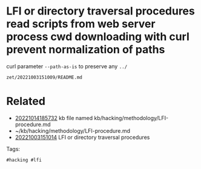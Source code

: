 # LFI or directory traversal procedures read scripts from web server process cwd downloading with curl  prevent normalization of paths
curl parameter `--path-as-is` to preserve any `../`

` zet/20221003151009/README.md `

# Related

- [20221014185732](/zet/20221014185732/README.md) kb file named kb/hacking/methodology/LFI-procedure.md
- ~/kb/hacking/methodology/LFI-procedure.md
- [20221003151014](/zet/20221003151014/README.md) LFI or directory traversal procedures

Tags:

    #hacking #lfi 
